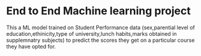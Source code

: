 # End to End Machine learning project
This a ML model trained on Student Performance data (sex,parential level of education,ethinicity,type of university,lunch habits,marks obtained in supplemnatry subjects) to predict the scores they get on a particular course they have opted for.

